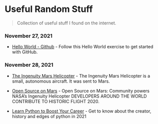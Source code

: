 # Useful Random Stuff


> Collection of useful stuff I found on the internet.




### November 27, 2021
- [Hello World - Github](https://docs.github.com/en/get-started/quickstart/hello-world) - Follow this Hello World exercise to get started with GitHub.


### November 28, 2021
- [The Ingenuity Mars Helicopter](https://www.jpl.nasa.gov/missions/ingenuity) - The Ingenuity Mars Helicopter is a small, autonomous aircraft. It was sent to Mars.
- [Open Source on Mars](https://github.com/readme/featured/nasa-ingenuity-helicopter) - Open Source on Mars: Community powers NASA’s Ingenuity Helicopter
DEVELOPERS AROUND THE WORLD CONTRIBUTE TO HISTORIC FLIGHT 2020.

- [Learn Python to Boost Your Career](https://towardsdatascience.com/learn-python-to-become-a-backend-developer-in-2021-fec514cc76db) - Get to know about the creator, history and edges of python in 2021

